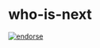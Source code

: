 who-is-next
===========

[![endorse](http://api.coderwall.com/abhidsm/endorsecount.png)](http://coderwall.com/abhidsm)